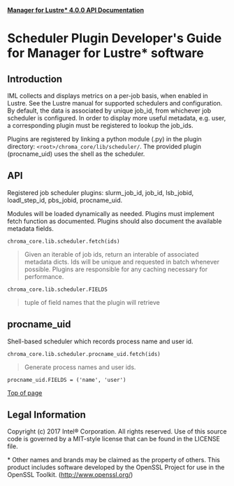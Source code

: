 
[**Manager for Lustre\* 4.0.0 API Documentation**](./api_TOC.md)

# <a name="1.0"></a>Scheduler Plugin Developer's Guide for Manager for Lustre\* software


## <a name="1.1"></a>Introduction

IML collects and displays metrics on a per-job basis, when enabled in Lustre.
See the Lustre manual for supported schedulers and configuration.
By default, the data is associated by unique job_id, from whichever job scheduler is configured.
In order to display more useful metadata, e.g. user, a corresponding plugin must be registered to lookup the job_ids.

Plugins are registered by linking a python module (.py) in the plugin directory:  `<root>/chroma_core/lib/scheduler/`.
The provided plugin (procname_uid) uses the shell as the scheduler.

## <a name="1.2"></a>API

Registered job scheduler plugins: slurm_job_id, job_id, lsb_jobid, loadl_step_id, pbs_jobid, procname_uid.

Modules will be loaded dynamically as needed. Plugins must implement fetch function as documented. Plugins should also document the available metadata fields.

```
chroma_core.lib.scheduler.fetch(ids)
```
> Given an iterable of job ids, return an interable of associated metadata dicts. Ids will be unique and requested in batch whenever possible. Plugins are responsible for any caching necessary for performance.

```
chroma_core.lib.scheduler.FIELDS
```
> tuple of field names that the plugin will retrieve

## <a name="1.3"></a>procname_uid

Shell-based scheduler which records process name and user id.

```
chroma_core.lib.scheduler.procname_uid.fetch(ids)
```
> Generate process names and user ids.

```
procname_uid.FIELDS = ('name', 'user')
```

[Top of page](#1.0)

## <a name="1.4"></a>Legal Information

Copyright (c) 2017 Intel® Corporation. All rights reserved.
 Use of this source code is governed by a MIT-style
 license that can be found in the LICENSE file.

\* Other names and brands may be claimed as the property of others.
This product includes software developed by the OpenSSL Project for use in the OpenSSL Toolkit. (http://www.openssl.org/)